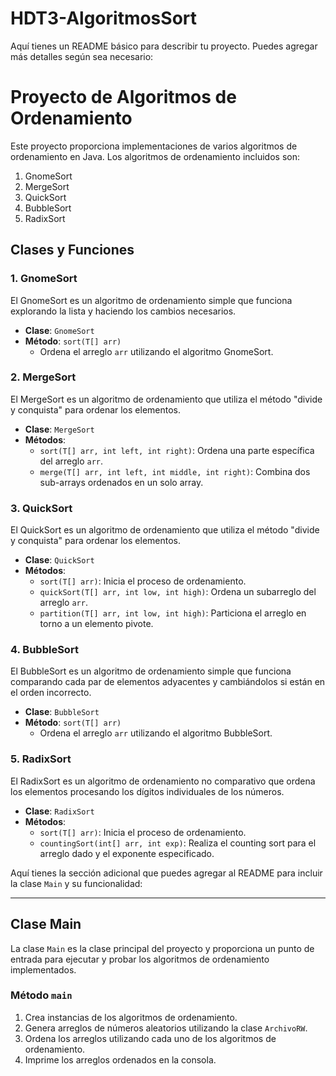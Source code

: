 # HDT3-AlgoritmosSort

Aquí tienes un README básico para describir tu proyecto. Puedes agregar más detalles según sea necesario:

# Proyecto de Algoritmos de Ordenamiento

Este proyecto proporciona implementaciones de varios algoritmos de ordenamiento en Java. Los algoritmos de ordenamiento incluidos son:

1. GnomeSort
2. MergeSort
3. QuickSort
4. BubbleSort
5. RadixSort

## Clases y Funciones

### 1. GnomeSort

El GnomeSort es un algoritmo de ordenamiento simple que funciona explorando la lista y haciendo los cambios necesarios.

- **Clase**: `GnomeSort`
- **Método**: `sort(T[] arr)`
    - Ordena el arreglo `arr` utilizando el algoritmo GnomeSort.

### 2. MergeSort

El MergeSort es un algoritmo de ordenamiento que utiliza el método "divide y conquista" para ordenar los elementos.

- **Clase**: `MergeSort`
- **Métodos**:
    - `sort(T[] arr, int left, int right)`: Ordena una parte específica del arreglo `arr`.
    - `merge(T[] arr, int left, int middle, int right)`: Combina dos sub-arrays ordenados en un solo array.

### 3. QuickSort

El QuickSort es un algoritmo de ordenamiento que utiliza el método "divide y conquista" para ordenar los elementos.

- **Clase**: `QuickSort`
- **Métodos**:
    - `sort(T[] arr)`: Inicia el proceso de ordenamiento.
    - `quickSort(T[] arr, int low, int high)`: Ordena un subarreglo del arreglo `arr`.
    - `partition(T[] arr, int low, int high)`: Particiona el arreglo en torno a un elemento pivote.

### 4. BubbleSort

El BubbleSort es un algoritmo de ordenamiento simple que funciona comparando cada par de elementos adyacentes y cambiándolos si están en el orden incorrecto.

- **Clase**: `BubbleSort`
- **Método**: `sort(T[] arr)`
    - Ordena el arreglo `arr` utilizando el algoritmo BubbleSort.

### 5. RadixSort

El RadixSort es un algoritmo de ordenamiento no comparativo que ordena los elementos procesando los dígitos individuales de los números.

- **Clase**: `RadixSort`
- **Métodos**:
    - `sort(T[] arr)`: Inicia el proceso de ordenamiento.
    - `countingSort(int[] arr, int exp)`: Realiza el counting sort para el arreglo dado y el exponente especificado.


Aquí tienes la sección adicional que puedes agregar al README para incluir la clase `Main` y su funcionalidad:

---

## Clase Main

La clase `Main` es la clase principal del proyecto y proporciona un punto de entrada para ejecutar y probar los algoritmos de ordenamiento implementados.

### Método `main`
1. Crea instancias de los algoritmos de ordenamiento.
2. Genera arreglos de números aleatorios utilizando la clase `ArchivoRW`.
3. Ordena los arreglos utilizando cada uno de los algoritmos de ordenamiento.
4. Imprime los arreglos ordenados en la consola.
